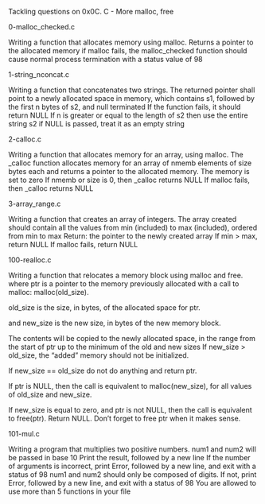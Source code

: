 Tackling questions on 0x0C. C - More malloc, free

0-malloc_checked.c

Writing a function that allocates memory using malloc.
Returns a pointer to the allocated memory
if malloc fails, the malloc_checked function should cause normal process termination with a status value of 98

1-string_nconcat.c

Writing a function that concatenates two strings.
The returned pointer shall point to a newly allocated space in memory, which contains s1, followed by the first n bytes of s2, and null terminated
If the function fails, it should return NULL
If n is greater or equal to the length of s2 then use the entire string s2
if NULL is passed, treat it as an empty string

2-calloc.c

Writing a function that allocates memory for an array, using malloc.
The _calloc function allocates memory for an array of nmemb elements of size bytes each and returns a pointer to the allocated memory.
The memory is set to zero
If nmemb or size is 0, then _calloc returns NULL
If malloc fails, then _calloc returns NULL

3-array_range.c

Writing a function that creates an array of integers.
The array created should contain all the values from min (included) to max (included), ordered from min to max
Return: the pointer to the newly created array
If min > max, return NULL
If malloc fails, return NULL

100-realloc.c

Writing a function that relocates a memory block using malloc and free.
where ptr is a pointer to the memory previously allocated with a call to malloc: malloc(old_size).

old_size is the size, in bytes, of the allocated space for ptr.

and new_size is the new size, in bytes of the new memory block.

The contents will be copied to the newly allocated space, in the range from the start of ptr up to the minimum of the old and new sizes
If new_size > old_size, the “added” memory should not be initialized.

If new_size == old_size do not do anything and return ptr.

If ptr is NULL, then the call is equivalent to malloc(new_size), for all values of old_size and new_size.

If new_size is equal to zero, and ptr is not NULL, then the call is equivalent to free(ptr). Return NULL.
Don’t forget to free ptr when it makes sense.

101-mul.c

Writing a program that multiplies two positive numbers.
num1 and num2 will be passed in base 10
Print the result, followed by a new line
If the number of arguments is incorrect, print Error, followed by a new line, and exit with a status of 98
num1 and num2 should only be composed of digits. If not, print Error, followed by a new line, and exit with a status of 98
You are allowed to use more than 5 functions in your file
